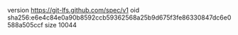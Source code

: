 version https://git-lfs.github.com/spec/v1
oid sha256:e6e4c84e0a90b8592ccb59362568a25b9d675f3fe86330847dc6e0588a505ccf
size 10044
